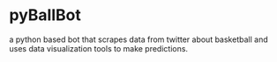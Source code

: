 # pyBallBot
a python based bot that scrapes data from twitter about basketball and uses data visualization tools to make predictions.

